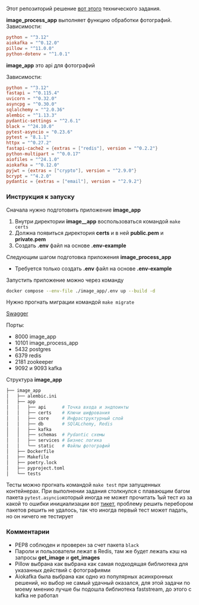 Этот репозиторий решение [вот этого](https://docs.google.com/document/d/1yKpCTUkmPjZdsn_srsnkUHzfMFVLhB_xY-bNxCkrAv4/edit?tab=t.0#heading=h.h6p7sxav6vp8) технического задания.

**image_process_app** выполняет функцию обработки фотографий.
Зависимости:

```toml
python = "^3.12"
aiokafka = "^0.12.0"
pillow = "^11.0.0"
python-dotenv = "^1.0.1"
```

**image_app** это api для фотографий

Зависимости:

```toml
python = "^3.12"
fastapi = "^0.115.4"
uvicorn = "^0.32.0"
asyncpg = "^0.30.0"
sqlalchemy = "^2.0.36"
alembic = "^1.13.3"
pydantic-settings = "^2.6.1"
black = "^24.10.0"
pytest-asyncio = "0.23.6"
pytest = "8.1.1"
httpx = "^0.27.2"
fastapi-cache2 = {extras = ["redis"], version = "^0.2.2"}
python-multipart = "^0.0.17"
aiofiles = "^24.1.0"
aiokafka = "^0.12.0"
pyjwt = {extras = ["crypto"], version = "^2.9.0"}
bcrypt = "^4.2.0"
pydantic = {extras = ["email"], version = "^2.9.2"}
```

### Инструкция к запуску

Сначала нужно подготовить приложениe **image_app**

1. Внутри директории **image__app** воспользоваться командой `make certs`
2. Должна появиться директория **certs** и в ней **public.pem** и **private.pem**
3. Создать **.env** файл на основе **.env-example**

Следующим шагом подготовка приложения **image_process_app**

- Требуется только создать **.env** файл на основе **.env-example**

Запустить приложение можно через команду

```bash
docker compose --env-file ./image_app/.env up --build -d
```
Нужно прогнать миграции командой `make migrate`

[Swagger](http://127.0.0.1:8000/)

Порты:

- 8000 image_app
- 10101 image_process_app
- 5432 postgres
- 6379 redis
- 2181 zookeeper
- 9092 и 9093 kafka

Структура **image_app**

```bash
├── image_app
│   ├── alembic.ini
│   ├── app
│   │   ├── api      # Точка входа и эндпоинты
│   │   ├── certs    # Ключи шифрования
│   │   ├── core     # Инфраструктурный слой
│   │   ├── db       # SQlALchemy, Redis
│   │   ├── kafka
│   │   ├── schemas  # Pydantic схемы
│   │   ├── services # Бизнес логика
│   │   └── static   # Файлы фотографий
│   ├── Dockerfile
│   ├── Makefile
│   ├── poetry.lock
│   ├── pyproject.toml
│   └── tests
```

Тесты можно прогнать командой `make test` при запущенных контейнерах. При выполнении задания столкнулся с плавающим багом пакета `pytest.asyncio`который иногда не может прочитать 1ый тест из за какой то ошибки инициализации вот [тикет](https://github.com/pytest-dev/pytest-asyncio/issues/830), проблему решить перебором пакетов решить не удалось, так что иногда первый тест может падать, но он ничего не тестирует

### Комментарии

- PEP8 соблюден и проверен за счет пакета `black`
- Пароли и пользователи лежат в Redis, там же будет лежать кэш на запросы **get_image** и **get_images**
- Pillow выбрана как выбрана как самая подходящая библиотека для указанных действий с фотографиями
- Aiokafka была выбрана как одно из популярных асинхронных решений, но выбор не самый удачный оказался, для этой задачи по моему мнению лучше бы подошла библиотека faststream, до этого с kafka не работал
